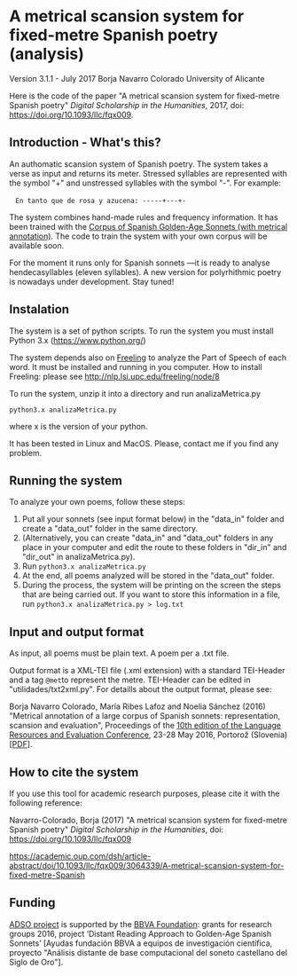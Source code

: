 # A metrical scansion system for fixed-metre Spanish poetry (analysis)

Version 3.1.1 - July 2017
Borja Navarro Colorado
University of Alicante

Here is the code of the paper "A metrical scansion system for fixed-metre Spanish poetry" *Digital Scholarship in the Humanities*, 2017,  doi: https://doi.org/10.1093/llc/fqx009.

## Introduction - What's this?

An authomatic scansion system of Spanish poetry. The system takes a verse as input and returns its meter. Stressed syllables are represented with the symbol "+" and unstressed syllables with the symbol "-". For example:

​	` En tanto que de rosa y azucena: -----+---+-`

The system combines hand-made rules and frequency information. It has been trained with the [Corpus of Spanish Golden-Age Sonnets (with metrical annotation)](https://github.com/bncolorado/CorpusSonetosSigloDeOro). The code to train the system with your own corpus will be available soon.

For the moment it runs only for Spanish sonnets —it is ready to analyse hendecasyllables (eleven syllables). A new version for polyrhithmic poetry is nowadays under development. Stay tuned!

## Instalation

The system is a set of python scripts. To run the system you must install  Python 3.x (https://www.python.org/)

The system depends also on [Freeling](http://nlp.lsi.upc.edu/freeling/) to analyze the Part of Speech of each word. It must be installed and running in you computer. How to install Freeling: please see http://nlp.lsi.upc.edu/freeling/node/8

To run the system, unzip it into a directory and run analizaMetrica.py

`python3.x analizaMetrica.py`

where x is the version of your python.

It has been tested in Linux and MacOS. Please, contact me if you find any problem.

## Running the system

To analyze your own poems, follow these steps:

1. Put all your sonnets (see input format below) in the "data_in" folder and create a "data_out" folder in the same directory.
2. (Alternatively, you can create "data_in" and "data_out" folders in any place in your computer and edit the route to these folders in "dir_in" and "dir_out" in analizaMetrica.py).
3. Run `python3.x analizaMetrica.py`
4. At the end, all poems analyzed will be stored in the "data_out" folder.
5. During the process, the system will be printing on the screen the steps that are being carried out. If you want to store this information in a file, run  `python3.x analizaMetrica.py > log.txt`

## Input and output format

As input, all poems must be plain text. A poem per a .txt file.

Output format is  a XML-TEI file (.xml extension) with a standard TEI-Header and a tag `@met`to represent the metre. TEI-Header can be edited in "utilidades/txt2xml.py". For detaills about the output format, please see:

Borja Navarro Colorado, María Ribes Lafoz and Noelia Sánchez (2016)
"Metrical annotation of a large corpus of Spanish sonnets:
representation, scansion and evaluation", Proceedings of the [10th edition of the Language Resources and Evaluation Conference](http://lrec2016.lrec-conf.org/en/), 23-28 May 2016, Portorož (Slovenia) [[PDF](http://www.dlsi.ua.es/%7Eborja/453_Paper.pdf)].

## How to cite the system

If you use this tool for academic research purposes, please cite it with the following reference:

Navarro-Colorado, Borja (2017) "A metrical scansion system for fixed-metre Spanish poetry" *Digital Scholarship in the Humanities*,  doi: https://doi.org/10.1093/llc/fqx009

https://academic.oup.com/dsh/article-abstract/doi/10.1093/llc/fqx009/3064339/A-metrical-scansion-system-for-fixed-metre-Spanish

## Funding

[ADSO project](http://adso.gplsi.es/index.php/en/adso-project/) is supported by the [BBVA Foundation](https://www.fbbva.es/): grants for research groups 2016, project ‘Distant Reading Approach to Golden-Age Spanish Sonnets’ [Ayudas fundación BBVA a equipos de investigación científica, proyecto "Análisis distante de base computacional del soneto castellano del Siglo de Oro"].
